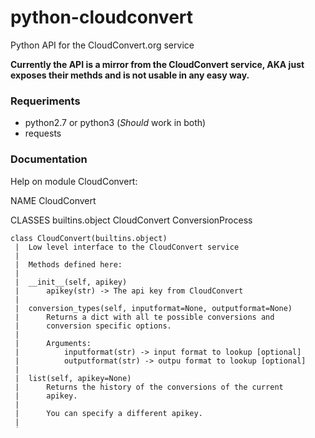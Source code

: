 python-cloudconvert
===================

Python API for the CloudConvert.org service


__Currently the API is a mirror from the CloudConvert service, AKA just exposes their methds and is not usable in any easy way.__

### Requeriments
- python2.7 or python3 (_Should_ work in both)
- requests


### Documentation

Help on module CloudConvert:

NAME
    CloudConvert

CLASSES
    builtins.object
        CloudConvert
            ConversionProcess
    
    class CloudConvert(builtins.object)
     |  Low level interface to the CloudConvert service
     |  
     |  Methods defined here:
     |  
     |  __init__(self, apikey)
     |      apikey(str) -> The api key from CloudConvert
     |  
     |  conversion_types(self, inputformat=None, outputformat=None)
     |      Returns a dict with all te possible conversions and
     |      conversion specific options.
     |      
     |      Arguments:
     |          inputformat(str) -> input format to lookup [optional]
     |          outputformat(str) -> outpu format to lookup [optional]
     |  
     |  list(self, apikey=None)
     |      Returns the history of the conversions of the current
     |      apikey.
     |      
     |      You can specify a different apikey.
     |  
     |  ----------------------------------------------------------------------
    
    class ConversionProcess(CloudConvert)
     |  Method resolution order:
     |      ConversionProcess
     |      CloudConvert
     |      builtins.object
     |  
     |  Methods defined here:
     |  
     |  __init__(self, apikey)
     |  
     |  cancel(self)
     |      Cancels the process. Currently there is no way of resuming.
     |  
     |  delete(self)
     |      Deletes the files from the current process.
     |      
     |      Note: files will get automatically deleted after a fixed period of time
     |          available trough status()
     |      Note: if the process is alredy running, it's first cancelled
     |  
     |  download(self)
     |      Returns a file-like object with the output file, fro download.
     |  
     |  init(self, fromfile, tofile)
     |      Prepares the conversion
     |  
     |  start(self)
     |      Uploads the file hence starting the conversion process
     |  
     |  status(self)
     |      Returns the status of the process
     |  
     |  wait_for_completion(self, check_interval=1)
     |      This blocks until the process status["step"] changes to "finished".
     |      
     |      Arguments:
     |          check_interval(int) -> seconds to wait between each check.
     |  
     |  ----------------------------------------------------------------------
     |  Methods inherited from CloudConvert:
     |  
     |  conversion_types(self, inputformat=None, outputformat=None)
     |      Returns a dict with all te possible conversions and
     |      conversion specific options.
     |      
     |      Arguments:
     |          inputformat(str) -> input format to lookup [optional]
     |          outputformat(str) -> outpu format to lookup [optional]
     |  
     |  list(self, apikey=None)
     |      Returns the history of the conversions of the current
     |      apikey.
     |      
     |      You can specify a different apikey.
